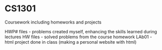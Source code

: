 # CS1301
Coursework including homeworks and projects

HWP# files -  problems created myself, enhancing the skills learned during lectures
HW files - solved problems from the course homework
LAb01 - html project done in class (making a personal website with html)
